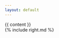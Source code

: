 ```yaml
---
layout: default
---
```

<div class="project-body--container">
  <div class="row-fluid"> <!-- TODO: everything in here invisible (wrong background) -->
    <div class="span8">
      <div class="project-body--section">
      {{ content }}
      </div>
    </div>
    <div class="span4">
        {% include right.md %}
    </div>
  </div>
</div>
